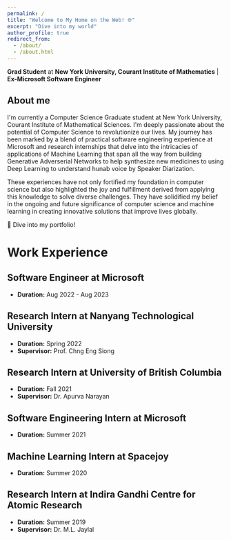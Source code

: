 ```yaml
---
permalink: /
title: "Welcome to My Home on the Web! 🌐"
excerpt: "Dive into my world"
author_profile: true
redirect_from: 
  - /about/
  - /about.html
---
```


**Grad Student** at **New York University, Courant Institute of Mathematics** | **Ex-Microsoft Software Engineer**

## About me
I'm currently a Computer Science Graduate student at New York University, Courant Institute of Mathematical Sciences. I'm deeply passionate about the potential of Computer Science to revolutionize our lives. My journey has been marked by a blend of practical software engineering experience at Microsoft and research internships that delve into the intricacies of applications of Machine Learning that span all the way from building Generative Adverserial Networks to help synthesize new medicines to using Deep Learning to understand hunab voice by Speaker Diarization.

These experiences have not only fortified my foundation in computer science but also highlighted the joy and fulfillment derived from applying this knowledge to solve diverse challenges. They have solidified my belief in the ongoing and future significance of computer science and machine learning in creating innovative solutions that improve lives globally.

🚀 Dive into my portfolio!

# Work Experience

## Software Engineer at Microsoft
- **Duration:** Aug 2022 - Aug 2023

## Research Intern at Nanyang Technological University
- **Duration:** Spring 2022
- **Supervisor:** Prof. Chng Eng Siong

## Research Intern at University of British Columbia
- **Duration:** Fall 2021
- **Supervisor:** Dr. Apurva Narayan

## Software Engineering Intern at Microsoft
- **Duration:** Summer 2021

## Machine Learning Intern at Spacejoy
- **Duration:** Summer 2020

## Research Intern at Indira Gandhi Centre for Atomic Research
- **Duration:** Summer 2019
- **Supervisor:** Dr. M.L. Jaylal


